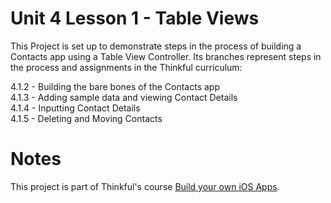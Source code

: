 # Unit 4 Lesson 1 - Table Views

This Project is set up to demonstrate steps in the process of building a Contacts app using a Table View Controller. Its branches represent steps in the process and assignments in the Thinkful curriculum:

4.1.2 - Building the bare bones of the Contacts app  
4.1.3 - Adding sample data and viewing Contact Details  
4.1.4 - Inputting Contact Details  
4.1.5 - Deleting and Moving Contacts  

# Notes

This project is part of Thinkful's course [Build your own iOS Apps](https://www.thinkful.com/courses/learn-swift-programming-online).
